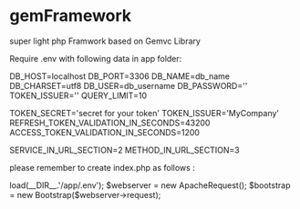 # gemFramework
super light php Framwork based on Gemvc Library

Require .env with following data in app folder:

DB_HOST=localhost
DB_PORT=3306
DB_NAME=db_name
DB_CHARSET=utf8
DB_USER=db_username
DB_PASSWORD=''
TOKEN_ISSUER=''
QUERY_LIMIT=10

TOKEN_SECRET='secret for your token'
TOKEN_ISSUER='MyCompany'
REFRESH_TOKEN_VALIDATION_IN_SECONDS=43200
ACCESS_TOKEN_VALIDATION_IN_SECONDS=1200

SERVICE_IN_URL_SECTION=2
METHOD_IN_URL_SECTION=3

please remember to create index.php as follows :

<?php
require_once 'vendor/autoload.php';

use GemLibrary\Http\ApacheRequest;
use App\Core\Bootstrap;
use GemLibrary\Helper\NoCors;
use Symfony\Component\Dotenv\Dotenv;

NoCors::NoCors();

$dotenv = new Dotenv();
$dotenv->load(__DIR__.'/app/.env');

$webserver = new ApacheRequest();
$bootstrap = new Bootstrap($webserver->request);